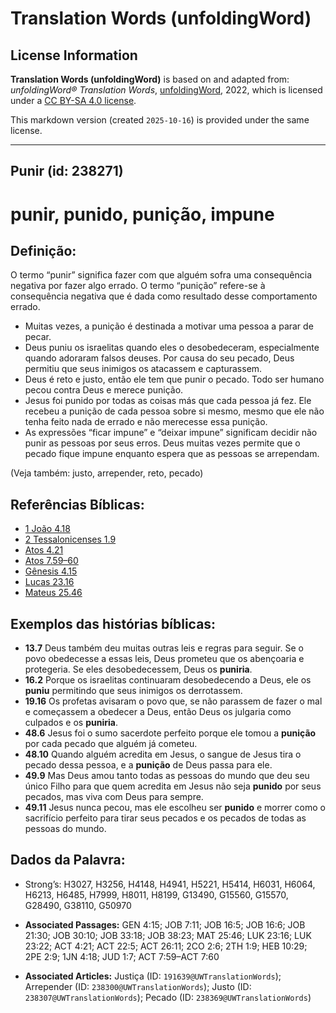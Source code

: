 # Translation Words (unfoldingWord)

## License Information

**Translation Words (unfoldingWord)** is based on and adapted from: _unfoldingWord® Translation Words_, [unfoldingWord](https://unfoldingword.org/utw), 2022, which is licensed under a [CC BY-SA 4.0 license](https://creativecommons.org/licenses/by-sa/4.0/legalcode.en).

This markdown version (created `2025-10-16`) is provided under the same license.



--------------------------------

## Punir (id: 238271)

punir, punido, punição, impune
==============================

Definição:
----------

O termo “punir” significa fazer com que alguém sofra uma consequência negativa por fazer algo errado. O termo “punição” refere\-se à consequência negativa que é dada como resultado desse comportamento errado.

* Muitas vezes, a punição é destinada a motivar uma pessoa a parar de pecar.
* Deus puniu os israelitas quando eles o desobedeceram, especialmente quando adoraram falsos deuses. Por causa do seu pecado, Deus permitiu que seus inimigos os atacassem e capturassem.
* Deus é reto e justo, então ele tem que punir o pecado. Todo ser humano pecou contra Deus e merece punição.
* Jesus foi punido por todas as coisas más que cada pessoa já fez. Ele recebeu a punição de cada pessoa sobre si mesmo, mesmo que ele não tenha feito nada de errado e não merecesse essa punição.
* As expressões “ficar impune” e “deixar impune” significam decidir não punir as pessoas por seus erros. Deus muitas vezes permite que o pecado fique impune enquanto espera que as pessoas se arrependam.

(Veja também: justo, arrepender, reto, pecado)

Referências Bíblicas:
---------------------

* [1 João 4\.18](https://ref.ly/1John4:18)
* [2 Tessalonicenses 1\.9](https://ref.ly/2Thess1:9)
* [Atos 4\.21](https://ref.ly/Acts4:21)
* [Atos 7\.59–60](https://ref.ly/Acts7:59-Acts7:60)
* [Gênesis 4\.15](https://ref.ly/Gen4:15)
* [Lucas 23\.16](https://ref.ly/Luke23:16)
* [Mateus 25\.46](https://ref.ly/Matt25:46)

Exemplos das histórias bíblicas:
--------------------------------

* **13\.7** Deus também deu muitas outras leis e regras para seguir. Se o povo obedecesse a essas leis, Deus prometeu que os abençoaria e protegeria. Se eles desobedecessem, Deus os **puniria**.
* **16\.2** Porque os israelitas continuaram desobedecendo a Deus, ele os **puniu** permitindo que seus inimigos os derrotassem.
* **19\.16** Os profetas avisaram o povo que, se não parassem de fazer o mal e começassem a obedecer a Deus, então Deus os julgaria como culpados e os **puniria**.
* **48\.6** Jesus foi o sumo sacerdote perfeito porque ele tomou a **punição** por cada pecado que alguém já cometeu.
* **48\.10** Quando alguém acredita em Jesus, o sangue de Jesus tira o pecado dessa pessoa, e a **punição** de Deus passa para ele.
* **49\.9** Mas Deus amou tanto todas as pessoas do mundo que deu seu único Filho para que quem acredita em Jesus não seja **punido** por seus pecados, mas viva com Deus para sempre.
* **49\.11** Jesus nunca pecou, mas ele escolheu ser **punido** e morrer como o sacrifício perfeito para tirar seus pecados e os pecados de todas as pessoas do mundo.

Dados da Palavra:
-----------------

* Strong’s: H3027, H3256, H4148, H4941, H5221, H5414, H6031, H6064, H6213, H6485, H7999, H8011, H8199, G13490, G15560, G15570, G28490, G38110, G50970

* **Associated Passages:** GEN 4:15; JOB 7:11; JOB 16:5; JOB 16:6; JOB 21:30; JOB 30:10; JOB 33:18; JOB 38:23; MAT 25:46; LUK 23:16; LUK 23:22; ACT 4:21; ACT 22:5; ACT 26:11; 2CO 2:6; 2TH 1:9; HEB 10:29; 2PE 2:9; 1JN 4:18; JUD 1:7; ACT 7:59–ACT 7:60
* **Associated Articles:** Justiça (ID: `191639@UWTranslationWords`); Arrepender (ID: `238300@UWTranslationWords`); Justo (ID: `238307@UWTranslationWords`); Pecado (ID: `238369@UWTranslationWords`)

